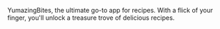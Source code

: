 YumazingBites, the ultimate go-to app for recipes. With a flick of your finger, you'll unlock a treasure trove of delicious recipes.